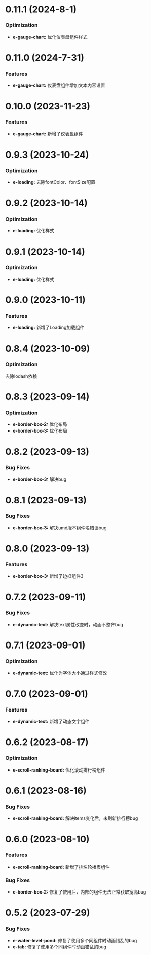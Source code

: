 <!--
 * @Autor: costa
 * @Date: 2023-08-02 16:14:59
 * @LastEditors: costa
 * @LastEditTime: 2023-11-23 10:30:34
 * @Description: 
 * @Copyright: © 2023 by costa. All rights reserved.
-->
# 0.11.1 (2024-8-1)

### Optimization

* **e-gauge-chart:** 优化仪表盘组件样式

# 0.11.0 (2024-7-31)

### Features

* **e-gauge-chart:** 仪表盘组件增加文本内容设置

# 0.10.0 (2023-11-23)

### Features

* **e-gauge-chart:** 新增了仪表盘组件

# 0.9.3 (2023-10-24)

### Optimization

* **e-loading:** 去除fontColor、fontSize配置

# 0.9.2 (2023-10-14)

### Optimization

* **e-loading:** 优化样式

# 0.9.1 (2023-10-14)

### Optimization

* **e-loading:** 优化样式

# 0.9.0 (2023-10-11)

### Features

* **e-loading:** 新增了Loading加载组件

# 0.8.4 (2023-10-09)

### Optimization

去除lodash依赖

# 0.8.3 (2023-09-14)

### Optimization

* **e-border-box-2:** 优化布局
* **e-border-box-3:** 优化布局

# 0.8.2 (2023-09-13)

### Bug Fixes

* **e-border-box-3:** 解决bug

# 0.8.1 (2023-09-13)

### Bug Fixes

* **e-border-box-3:** 解决umd版本组件名错误bug

# 0.8.0 (2023-09-13)

### Features

* **e-border-box-3:** 新增了边框组件3

# 0.7.2 (2023-09-11)

### Bug Fixes

* **e-dynamic-text:** 解决text属性改变时，动画不整齐bug

# 0.7.1 (2023-09-01)

### Optimization

* **e-dynamic-text:** 优化为字体大小通过样式修改

# 0.7.0 (2023-09-01)

### Features

* **e-dynamic-text:** 新增了动态文字组件

# 0.6.2 (2023-08-17)

### Optimization

* **e-scroll-ranking-board:** 优化滚动排行榜组件

# 0.6.1 (2023-08-16)

### Bug Fixes

* **e-scroll-ranking-board:** 解决items变化后，未刷新排行榜bug

# 0.6.0 (2023-08-10)

### Features

* **e-scroll-ranking-board:** 新增了排名轮播表组件

### Bug Fixes

* **e-border-box-2:** 修复了使用后，内部的组件无法正常获取宽高bug

# 0.5.2 (2023-07-29)

### Bug Fixes

* **e-water-level-pond:** 修复了使用多个同组件时动画错乱的bug
* **e-tab:** 修复了使用多个同组件时动画错乱的bug